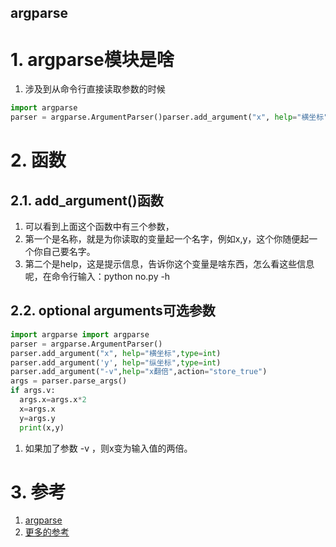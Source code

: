 argparse
---

# 1. argparse模块是啥
1. 涉及到从命令行直接读取参数的时候
```py
import argparse
parser = argparse.ArgumentParser()parser.add_argument("x", help="横坐标",type=int)parser.add_argument('y', help="纵坐标",type=int)args = parser.parse_args()
```

# 2. 函数

## 2.1. add_argument()函数
1. 可以看到上面这个函数中有三个参数，
2. 第一个是名称，就是为你读取的变量起一个名字，例如x,y，这个你随便起一个你自己要名字。
3. 第二个是help，这是提示信息，告诉你这个变量是啥东西，怎么看这些信息呢，在命令行输入：python no.py -h

## 2.2. optional arguments可选参数
```py
import argparse import argparse
parser = argparse.ArgumentParser()
parser.add_argument("x", help="横坐标",type=int)
parser.add_argument('y', help="纵坐标",type=int)
parser.add_argument("-v",help="x翻倍",action="store_true")
args = parser.parse_args()
if args.v:
  args.x=args.x*2
  x=args.x
  y=args.y
  print(x,y)
```
1. 如果加了参数 -v ，则x变为输入值的两倍。

# 3. 参考
1. <a href ="https://blog.csdn.net/explorer9607/article/details/82623591">argparse</a>
2. <a href ="https://www.cnblogs.com/dengtou/p/8413609.html">更多的参考</a>